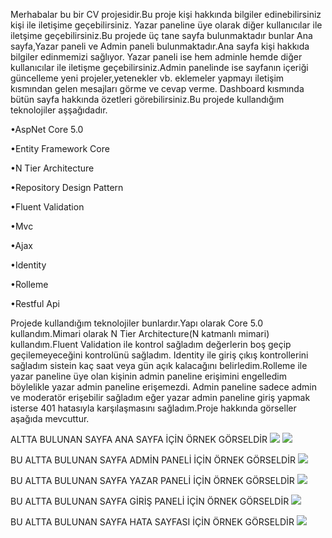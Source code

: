 Merhabalar bu bir CV projesidir.Bu proje kişi hakkında bilgiler edinebilirsiniz kişi ile iletişime geçebilirsiniz.
Yazar paneline üye olarak diğer kullanıcılar ile iletşime geçebilirsiniz.Bu projede üç tane sayfa bulunmaktadır bunlar Ana sayfa,Yazar paneli ve Admin paneli bulunmaktadır.Ana sayfa kişi hakkıda bilgiler edinmemizi sağlıyor.
Yazar paneli ise hem adminle hemde diğer kullanıcılar ile iletişme geçebilirsiniz.Admin panelinde ise sayfanın içeriği güncelleme yeni projeler,yetenekler vb. eklemeler yapmayı iletişim kısmından gelen mesajları görme ve cevap verme.
Dashboard kısmında bütün sayfa hakkında özetleri görebilirsiniz.Bu projede kullandığım teknolojiler aşşağıdadır.

•AspNet Core 5.0

•Entity Framework Core

•N Tier Architecture

•Repository Design Pattern

•Fluent Validation

•Mvc

•Ajax

•Identity

•Rolleme

•Restful Api

Projede kullandığım teknolojiler bunlardır.Yapı olarak Core 5.0 kullandım.Mimari olarak N Tier Architecture(N katmanlı mimari) kullandım.Fluent Validation ile kontrol sağladım değerlerin boş geçip geçilemeyeceğini kontrolünü sağladım.
Identity ile giriş çıkış kontrollerini sağladım sistein kaç saat veya gün açık kalacağını belirledim.Rolleme ile yazar paneline üye olan kişinin admin paneline erişimini engelledim böylelikle yazar admin paneline erişemezdi.
Admin paneline sadece admin ve moderatör erişebilir sağladım eğer yazar admin paneline giriş yapmak isterse 401 hatasıyla karşılaşmasını sağladım.Proje hakkında görseller aşağıda mevcuttur.

ALTTA BULUNAN SAYFA ANA SAYFA İÇİN ÖRNEK GÖRSELDİR
<img src="https://i.hizliresim.com/ky7gbgp.png">
<img src="https://i.hizliresim.com/gdvxtiw.png">

BU ALTTA BULUNAN SAYFA ADMİN PANELİ İÇİN ÖRNEK GÖRSELDİR
<img src="https://i.hizliresim.com/llgnjgd.png">

BU ALTTA BULUNAN SAYFA YAZAR PANELİ İÇİN ÖRNEK GÖRSELDİR
<img src="https://i.hizliresim.com/cysif9f.png">

BU ALTTA BULUNAN SAYFA GİRİŞ PANELİ İÇİN ÖRNEK GÖRSELDİR
<img src="https://i.hizliresim.com/kt4zfv5.png">

BU ALTTA BULUNAN SAYFA HATA SAYFASI İÇİN ÖRNEK GÖRSELDİR
<img src="https://resmim.net/cdn/2024/08/07/WOnA43.png">
